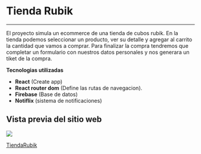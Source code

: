 # Tienda Rubik
***
El proyecto simula un ecommerce de una tienda de cubos rubik. En la tienda podemos seleccionar un producto, ver su detalle y agregar al carrito la cantidad que vamos a comprar. Para finalizar la compra tendremos que completar un formulario con nuestros datos personales y nos generara un tiket de la compra. 


**Tecnologias utilizadas**

- **React** (Create app)
- **React router dom** (Define las rutas de navegacion).
- **Firebase** (Base de datos)
- **Notiflix** (sistema de notificaciones)

## Vista previa del sitio web

![](https://w0.peakpx.com/wallpaper/612/701/HD-wallpaper-%D0%91%D1%8B%D1%81%D1%82%D1%80%D0%BE%D0%B5-%D1%81%D0%BE%D1%85%D1%80%D0%B0%D0%BD%D0%B5%D0%BD%D0%B8%D0%B5-en-2022-obras-de-arte-en-japon-arte-japones-ilustracion-de-tigre-dark-art-japanese-thumbnail.jpg)

[TiendaRubik](https://pre-entrega-gaona-correa-hrkx0b89p-gaona21.vercel.app/)